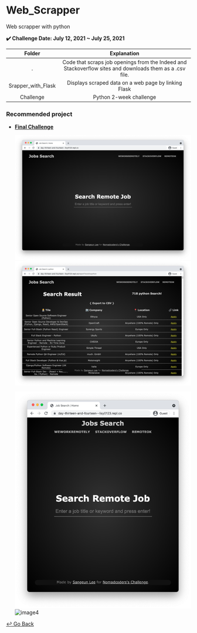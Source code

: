 # Web_Scrapper

Web scrapper with python

**:heavy_check_mark: Challenge Date: July 12, 2021 ~ July 25, 2021**

|       Folder       |                         Explanation                          |
| :----------------: | :----------------------------------------------------------: |
|         .          | Code that scraps job openings from the Indeed and Stackoverflow sites and downloads them as a .csv file. |
| Srapper_with_Flask |     Displays scraped data on a web page by linking Flask     |
|     Challenge      |                   Python 2-week challenge                    |

### Recommended project

- [**Final Challenge**](https://github.com/lisy0123/Nomadcoders/tree/main/Web_Scrapper/Challenge/Day13_14)

  ![image1](https://github.com/lisy0123/Nomadcoders/blob/main/Web_Scrapper/Challenge/Day13_14/image/image1.png) ![image3](https://github.com/lisy0123/Nomadcoders/blob/main/Web_Scrapper/Challenge/Day13_14/image/image3.png)

  ![image2](https://github.com/lisy0123/Nomadcoders/blob/main/Web_Scrapper/Challenge/Day13_14/image/image2.png)![image4](https://github.com/lisy0123/Nomadcoders/tree/main/Web_Scrapper/Challenge/Day13_14/image/image4.png)

[↩️ Go Back](https://github.com/lisy0123/Nomadcoders)

